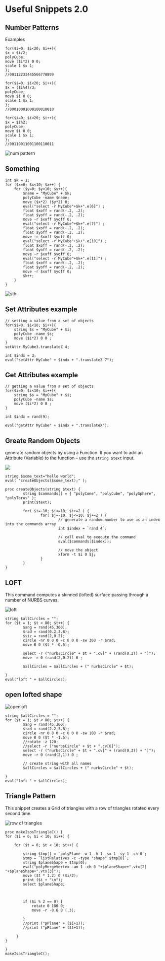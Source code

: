 
# Useful Snippets 2.0





## Number Patterns

Examples
```
for($i=0; $i<20; $i++){
$x = $i/2;
polyCube;
move ($i*2) 0 0;
scale 1 $x 1;
};
//00112233445566778899
```

```
for($i=0; $i<20; $i++){
$x = ($i%4)/3;
polyCube;
move $i 0 0;
scale 1 $x 1;
};
//00010001000100010010
```

```
for($i=0; $i<20; $i++){
$x = $i%2;
polyCube;
move $i 0 0;
scale 1 $x 1;
};
//00110011001100110011
```
![num pattern](assets/num_pattern.png)

## Something

```
int $k = 1;
for ($x=0; $x<10; $x++) {
	for ($y=0; $y<10; $y++){ 
		$name = "MyCube" + $k;
		polyCube -name $name;
		move ($x*2) ($y*2) 0;
		eval("select -r MyCube"+$k+".e[6]") ;
		float $xoff = rand(-.2, .2);
		float $yoff = rand(-.2, .2);
		move -r $xoff $yoff 0;
		eval("select -r MyCube"+$k+".e[7]") ;
		float $xoff = rand(-.2, .2);
		float $yoff = rand(-.2, .2);
		move -r $xoff $yoff 0;
		eval("select -r MyCube"+$k+".e[10]") ;
		float $xoff = rand(-.2, .2);
		float $yoff = rand(-.2, .2);
		move -r $xoff $yoff 0;
		eval("select -r MyCube"+$k+".e[11]") ;
		float $xoff = rand(-.2, .2);
		float $yoff = rand(-.2, .2);
		move -r $xoff $yoff 0;
		$k++;
	}
}
```

![sth](assets/something.png)


## Set Attributes example
```
// setting a value from a set of objects
for($i=0; $i<10; $i++){
	string $s = "MyCube" + $i;
	polyCube -name $s;
	move ($i*2) 0 0 ;
}
setAttr MyCube3.translateZ 4;

int $indx = 3;
eval("setAttr MyCube" + $indx + ".translateZ 7");
```

## Get Attributes example
```
// getting a value from a set of objects
for($i=0; $i<10; $i++){
	string $s = "MyCube" + $i;
	polyCube -name $s;
	move ($i*2) 0 0 ;
}

int $indx = rand(9);

eval("getAttr MyCube" + $indx + ".translateX");
```

## Greate Random Objects 
generate random objects by using a Function. If you want to add an Attribute (Variable) to the function – use the ```string $text``` input.

![](assets/grid.png)

```
string $some_text="hello world";
eval( "createObjects($some_text);" );

proc createObjects(string $text) {
        string $commands[] = { "polyCone", "polyCube", "polySphere", "polyTorus" };
        print($text);

        for( $i=-10; $i<=10; $i+=2 ) {
                for( $j=-10; $j<=10; $j+=2 ) {        
                        // generate a random number to use as an index into the commands array
                        int $index = `rand 4`;
                                
                        // call eval to execute the command
                        eval($commands[$index]);
                        
                        // move the object
                        xform -t $i 0 $j;
                }
        }
}
```


## LOFT

This command computes a skinned (lofted) surface passing through a number of NURBS curves.

![loft](assets/loft.png)

``` 
string $allCircles = "";
for ($t = 1; $t < 80; $t++) {
        $ang = rand(45,360); 
        $rad = rand(0.2,3.8);
        $siz = rand(2,0.2);
        circle -nr 0 0 0 -c 0 0 0 -sw 360 -r $rad;
        move 0 0 ($t * -0.5); 

        select -r ("nurbsCircle" + $t + ".cv[" + (rand(0,2)) + "]");
        move -r 0 (rand(2,0.2)) 0 ;   
        
        $allCircles = $allCircles + (" nurbsCircle" + $t);

}
eval("loft " + $allCircles);
```


## open lofted shape

![openloft](assets/openloft.png)


```
string $allCircles = "";
for ($t = 1; $t < 80; $t++) {
        $ang = rand(45,360); 
        $rad = rand(2.2,3.8);
        circle -nr 0 0 0 -c 0 0 0 -sw 180 -r $rad;
        move 0 0 ($t * -1.5); 
        //rotate -z 120;
        //select -r ("nurbsCircle" + $t + ".cv[0]");
        select -r ("nurbsCircle" + $t + ".cv[" + (rand(0,2)) + "]");
        move -r 0 (rand(2,1)) 0 ;   
        
        // create string with all names
        $allCircles = $allCircles + (" nurbsCircle" + $t);

}
eval("loft " + $allCircles);
```

## Triangle Pattern
This snippet creates a Grid of triangles with a row of triangles rotated every second time.

![row of triangles](assets/triangles.png)

```
proc makeIsosTriangleC() {
for ($i = 0; $i < 10; $i++) {

    for ($t = 0; $t < 10; $t++) {

        string $tmp[] = `polyPlane -w 1 -h 1 -sx 1 -sy 1 -ch 0`;
        $tmp = `listRelatives -c -type "shape" $tmp[0]`;
        string $planeShape = $tmp[0];
        eval("polyMergeVertex -am 1 -ch 0 "+$planeShape+".vtx[2] "+$planeShape+".vtx[3]");
        move ($t * 1.2) 0 ($i/2);
        print ($i + "\n"); 
        select $planeShape; 



        if ($i % 2 == 0) {
            rotate 0 180 0;
            move -r -0.6 0 (.3);

        }  
        //print ("pPlane" + ($i+1));
        //print ("pPlane" + ($t+1));

     }
}

}
makeIsosTriangleC();
```
